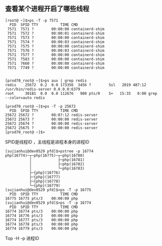 ## 查看某个进程开启了哪些线程

    [root@ ~]$>ps -T -p 7571
      PID  SPID TTY          TIME CMD
     7571  7571 ?        00:00:00 containerd-shim
     7571  7572 ?        00:00:01 containerd-shim
     7571  7573 ?        00:00:00 containerd-shim
     7571  7574 ?        00:00:03 containerd-shim
     7571  7575 ?        00:00:00 containerd-shim
     7571  7576 ?        00:00:03 containerd-shim
     7571  7577 ?        00:00:00 containerd-shim
     7571  7583 ?        00:00:00 containerd-shim
     7571  7660 ?        00:00:00 containerd-shim
     7571  7749 ?        00:00:00 containerd-shim


    [prod70_root@ ~]$>ps aux | grep redis
    redis    25672  0.2  0.0 173356  3456 ?        Ssl   2019 487:12 /usr/bin/redis-server 0.0.0.0:6379
    root     30181  0.0  0.0 112676   980 pts/0    S+   15:35   0:00 grep --color=auto redis
    
    [prod70_root@ ~]$>ps -T -p 25672
      PID  SPID TTY          TIME CMD
    25672 25672 ?        08:07:12 redis-server
    25672 25673 ?        00:00:00 redis-server
    25672 25674 ?        00:00:00 redis-server
    25672 25675 ?        00:00:00 redis-server
    [prod70_root@ ~]$>

SPID是线程ID ，主线程是进程本身的进程ID

    [sujianhui@dev0529 pfd]$>pstree -p 16774
    php(16774)─┬─php(16775)─┬─php(16780)
               │            ├─php(16781)
               │            ├─php(16782)
               │            └─php(16783)
               ├─{php}(16776)
               ├─{php}(16777)
               ├─{php}(16778)
               └─{php}(16779)
    [sujianhui@dev0529 pfd]$>ps -T -p 16775
      PID  SPID TTY          TIME CMD
    16775 16775 pts/3    00:00:00 php
    [sujianhui@dev0529 pfd]$>ps -T -p 16774
      PID  SPID TTY          TIME CMD
    16774 16774 pts/3    00:00:00 php
    16774 16776 pts/3    00:00:00 php
    16774 16777 pts/3    00:00:00 php
    16774 16778 pts/3    00:00:00 php
    16774 16779 pts/3    00:00:00 php


Top -H -p 进程ID